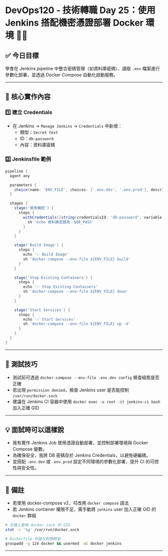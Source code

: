 # DevOps120 - 技術轉職 Day 25：使用 Jenkins 搭配機密憑證部署 Docker 環境 🐳🔐

## ✅ 今日目標

學會在 Jenkins pipeline 中整合密碼管理（如資料庫密碼）、讀取 `.env` 檔案進行參數化部署，並透過 Docker Compose 自動化啟動服務。

---

## 🧱 核心實作內容

### 1️⃣ 建立 Credentials

- 在 Jenkins → `Manage Jenkins` → `Credentials` 中新增：
  - 類型：`Secret text`
  - ID：`db-password`
  - 內容：資料庫密碼

### 2️⃣ Jenkinsfile 範例

```groovy
pipeline {
  agent any

  parameters {
    choice(name: 'ENV_FILE', choices: ['.env.dev', '.env.prod'], description: '選擇部署環境')
  }

  stages {
    stage('使用機密') {
      steps {
        withCredentials([string(credentialsId: 'db-password', variable: 'DB_PASS')]) {
          sh 'echo 資料庫密碼為：$DB_PASS'
        }
      }
    }

    stage('Build Image') {
      steps {
        echo '✅ Build Image'
        sh 'docker-compose --env-file ${ENV_FILE} build'
      }
    }

    stage('Stop Existing Containers') {
      steps {
        echo '✅ Stop Existing Containers'
        sh 'docker-compose --env-file ${ENV_FILE} down'
      }
    }

    stage('Start Services') {
      steps {
        echo '✅ Start Services'
        sh 'docker-compose --env-file ${ENV_FILE} up -d'
      }
    }
  }
}
```

---

## 🧪 測試技巧

- 測試前可透過 `docker-compose --env-file .env.dev config` 檢查組態是否正確
- 若出現 `permission denied`，檢查 Jenkins user 是否能控制 `/var/run/docker.sock`
- 建議在 Jenkins CI 容器中使用 `docker exec -u root -it jenkins-ci bash` 加入正確 GID

---

## 💡 面試時可以這樣說

- 我有實作 Jenkins Job 使用憑證自動部署，並控制部署環境與 Docker Compose 變數。
- 為確保安全，我將 DB 密碼存於 Jenkins Credentials，以避免硬編碼。
- 並搭配 `.env.dev` 或 `.env.prod` 設定不同環境的參數化部署，提升 CI 的可控性與安全性。

---

## 📝 備註

- 若使用 docker-compose v2，可改用 `docker compose` 語法
- 若 Jenkins container 權限不足，需手動將 `jenkins` user 加入正確 GID 的 `docker` 群組

```bash
# 主機上查詢 docker.sock 的 GID
stat -c '%g' /var/run/docker.sock

# Dockerfile 中建立對應群組
groupadd -g 124 docker && usermod -aG docker jenkins
```

---

